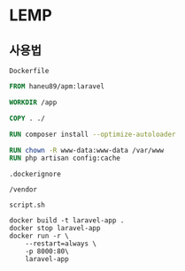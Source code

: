 # LEMP



## 사용법



`Dockerfile`

```dockerfile
FROM haneu89/apm:laravel

WORKDIR /app

COPY . ./

RUN composer install --optimize-autoloader

RUN chown -R www-data:www-data /var/www
RUN php artisan config:cache
```



`.dockerignore`

```.
/vendor
```



`script.sh`

```shell
docker build -t laravel-app .
docker stop laravel-app
docker run -r \
	--restart=always \
	-p 8000:80\
	laravel-app
```

